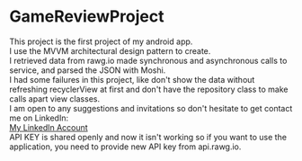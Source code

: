 # GameReviewProject
This project is the first project of my android app. <br> 
I use the MVVM architectural design pattern to create. <br> 
I retrieved data from rawg.io made synchronous and asynchronous calls to service, and parsed the JSON with Moshi. <br> 
I had some failures in this project, like don't show the data without refreshing recyclerView at first and don't have the repository class to make calls apart view classes. <br>
I am open to any suggestions and invitations so don't hesitate to get contact me on LinkedIn: <br>
[My LinkedIn Account](https://www.linkedin.com/in/canhuseyin) <br>
API KEY is shared openly and now it isn't working so if you want to use the application, you need to provide new API key from api.rawg.io.
